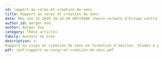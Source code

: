 ```yaml
---
id: rapport-au-corps-et-creation-de-sens
title: Rapport au corps et création de sens.
date: Mon Jan 21 2019 10:16:49 GMT+0100 (heure normale d’Europe centrale)
author_id: berger-eve
author: Berger Eve
category: Thèse articles
family: Auteurs du Grex
description: >-
Rapport au corps et création de sens en formation d'adultes. Etudes à partir du modèle somato-psychopédagogique. 
pdf: /pdf/rapport-au-corps-et-creation-de-sens.pdf
---
```


